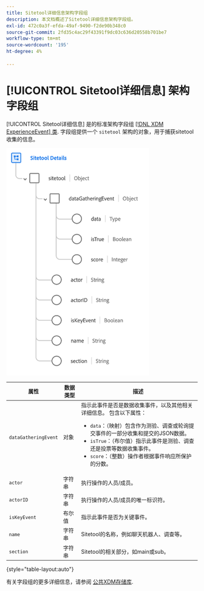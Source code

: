 ```yaml
---
title: Sitetool详细信息架构字段组
description: 本文档概述了Sitetool详细信息架构字段组。
exl-id: 472c0a3f-efda-49af-9490-f2de90b348c0
source-git-commit: 2fd35c4ac29f43391f9dc03c636d20558b701be7
workflow-type: tm+mt
source-wordcount: '195'
ht-degree: 4%

---
```


# [!UICONTROL Sitetool详细信息] 架构字段组

[!UICONTROL Sitetool详细信息] 是的标准架构字段组 [[!DNL XDM ExperienceEvent] 类](../../classes/experienceevent.md). 字段组提供一个 `sitetool` 架构的对象，用于捕获sitetool收集的信息。

![字段组结构](../../images/field-groups/sitetool-details.png)

| 属性 | 数据类型 | 描述 |
| --- | --- | --- |
| `dataGatheringEvent` | 对象 | 指示此事件是否是数据收集事件，以及其他相关详细信息。 包含以下属性：<ul><li>`data`：（映射）包含作为测验、调查或轮询提交事件的一部分收集和提交的JSON数据。</li><li>`isTrue`：（布尔值）指示此事件是测验、调查还是投票等数据收集事件。</li><li>`score`：（整数）操作者根据事件响应所保护的分数。</li></ul> |
| `actor` | 字符串 | 执行操作的人员/成员。 |
| `actorID` | 字符串 | 执行操作的人员/成员的唯一标识符。 |
| `isKeyEvent` | 布尔值 | 指示此事件是否为关键事件。 |
| `name` | 字符串 | Sitetool的名称，例如聊天机器人、调查等。 |
| `section` | 字符串 | Sitetool的相关部分，如main或sub。 |

{style="table-layout:auto"}

有关字段组的更多详细信息，请参阅 [公共XDM存储库](https://github.com/adobe/xdm/blob/master/components/fieldgroups/experience-event/industry-verticals/experienceevent-healthcare-sitetool.schema.json).
